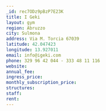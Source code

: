 ```yaml
---
_id: rec7ODz9pBzP7E23K
title: I Geki
layout: gym
region: Abruzzo
city: Sulmona
address: Via M. Torcia 67039
latitude: 42.047423
longitude: 13.927011
email: info@igeki.com
phone: 329 96 42 044 - 333 48 11 116
website: 
annual_fee: 
ingress_price: 
monthly_subscription_price: 
structures: 
staff: 
rent: 
---
```


